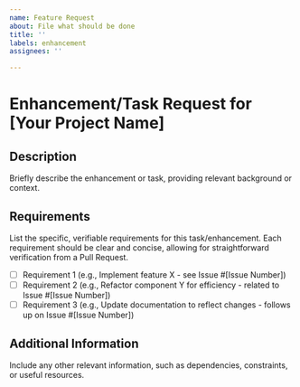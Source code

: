 ```yaml
---
name: Feature Request
about: File what should be done
title: ''
labels: enhancement
assignees: ''

---
```


# Enhancement/Task Request for [Your Project Name]

## Description
Briefly describe the enhancement or task, providing relevant background or context.

## Requirements
List the specific, verifiable requirements for this task/enhancement. Each requirement should be clear and concise, allowing for straightforward verification from a Pull Request.

- [ ] Requirement 1 (e.g., Implement feature X - see Issue #[Issue Number])
- [ ] Requirement 2 (e.g., Refactor component Y for efficiency - related to Issue #[Issue Number])
- [ ] Requirement 3 (e.g., Update documentation to reflect changes - follows up on Issue #[Issue Number])

## Additional Information
Include any other relevant information, such as dependencies, constraints, or useful resources.
